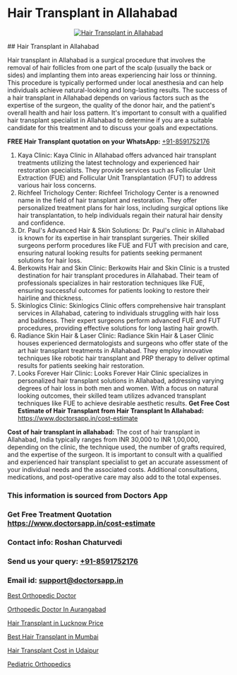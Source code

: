 # Hair Transplant in Allahabad

<p align="center">
  <a href="https://doctorsapp.co.in/treatment/hair-transplant">
    <img src="https://doctorsapp.co.in/uploads/treatment_image/transplant.jpg" alt="Hair Transplant in Allahabad">
  </a>
</p>
## Hair Transplant in Allahabad

Hair transplant in Allahabad is a surgical procedure that involves the removal of hair follicles from one part of the scalp (usually the back or sides) and implanting them into areas experiencing hair loss or thinning. This procedure is typically performed under local anesthesia and can help individuals achieve natural-looking and long-lasting results. The success of a hair transplant in Allahabad depends on various factors such as the expertise of the surgeon, the quality of the donor hair, and the patient's overall health and hair loss pattern. It's important to consult with a qualified hair transplant specialist in Allahabad to determine if you are a suitable candidate for this treatment and to discuss your goals and expectations.

**FREE Hair Transplant quotation on your WhatsApp:**  [+91-8591752176](https://api.whatsapp.com/send?phone=8591752176)

1) Kaya Clinic: Kaya Clinic in Allahabad offers advanced hair transplant treatments utilizing the latest technology and experienced hair restoration specialists. They provide services such as Follicular Unit Extraction (FUE) and Follicular Unit Transplantation (FUT) to address various hair loss concerns.
2) Richfeel Trichology Center: Richfeel Trichology Center is a renowned name in the field of hair transplant and restoration. They offer personalized treatment plans for hair loss, including surgical options like hair transplantation, to help individuals regain their natural hair density and confidence.
3) Dr. Paul's Advanced Hair & Skin Solutions: Dr. Paul's clinic in Allahabad is known for its expertise in hair transplant surgeries. Their skilled surgeons perform procedures like FUE and FUT with precision and care, ensuring natural looking results for patients seeking permanent solutions for hair loss.
4) Berkowits Hair and Skin Clinic: Berkowits Hair and Skin Clinic is a trusted destination for hair transplant procedures in Allahabad. Their team of professionals specializes in hair restoration techniques like FUE, ensuring successful outcomes for patients looking to restore their hairline and thickness.
5) Skinlogics Clinic: Skinlogics Clinic offers comprehensive hair transplant services in Allahabad, catering to individuals struggling with hair loss and baldness. Their expert surgeons perform advanced FUE and FUT procedures, providing effective solutions for long lasting hair growth.
6) Radiance Skin Hair & Laser Clinic: Radiance Skin Hair & Laser Clinic houses experienced dermatologists and surgeons who offer state of the art hair transplant treatments in Allahabad. They employ innovative techniques like robotic hair transplant and PRP therapy to deliver optimal results for patients seeking hair restoration.
7) Looks Forever Hair Clinic: Looks Forever Hair Clinic specializes in personalized hair transplant solutions in Allahabad, addressing varying degrees of hair loss in both men and women. With a focus on natural looking outcomes, their skilled team utilizes advanced transplant techniques like FUE to achieve desirable aesthetic results.
**Get Free Cost Estimate of Hair Transplant from Hair Transplant In Allahabad:** https://www.doctorsapp.in/cost-estimate

**Cost of hair transplant in allahabad:**
The cost of hair transplant in Allahabad, India typically ranges from INR 30,000 to INR 1,00,000, depending on the clinic, the technique used, the number of grafts required, and the expertise of the surgeon. It is important to consult with a qualified and experienced hair transplant specialist to get an accurate assessment of your individual needs and the associated costs. Additional consultations, medications, and post-operative care may also add to the total expenses.

### This information is sourced from Doctors App 
### Get Free Treatment Quotation https://www.doctorsapp.in/cost-estimate
### Contact info: Roshan Chaturvedi 
### Send us your query: [+91-8591752176](https://api.whatsapp.com/send?phone=8591752176) 
### Email id: support@doctorsapp.in

[Best Orthopedic Doctor](https://www.linkedin.com/pulse/best-orthopedic-doctor-meniscus-tear-treatment-n2bfe?trackingId=O9rqWiNljOVbYXPwKVaq3A%3D%3D&lipi=urn%3Ali%3Apage%3Ad_flagship3_company_admin%3BYMgSyE7iTb6%2BgQ5kQEIvvw%3D%3D)

[Orthopedic Doctor In Aurangabad](https://www.linkedin.com/pulse/orthopedic-doctor-aurangabad-doctorsapp-united-arab-emirates-ogzoe?trackingId=VKzsltkaQJKNkr0%2BA%2FEKnw%3D%3D&lipi=urn%3Ali%3Apage%3Ad_flagship3_company_admin%3BSXrbBuk4SwWZ8nIcZ2zSvw%3D%3D)

[Hair Transplant in Lucknow Price](https://medium.com/@devenderrathi97/hair-transplant-in-lucknow-price-9dc926d9e9e5)

[Best Hair Transplant in Mumbai](https://medium.com/@anupkakkar5/best-hair-transplant-in-mumbai-aeb965f12943)

[Hair Transplant Cost in Udaipur](https://doctors-apps.github.io/doctorsapp/hair-transplant-cost-in-udaipur)

[Pediatric Orthopedics](https://doctors-apps.github.io/doctorsapp/pediatric-orthopedics)


